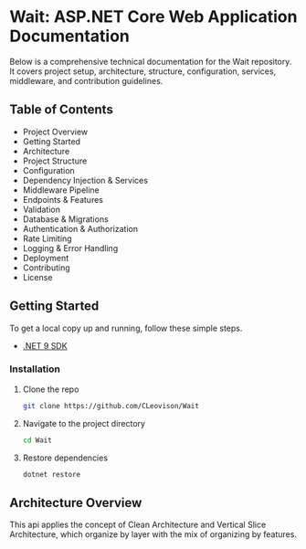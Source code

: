 # Wait: ASP.NET Core Web Application Documentation
Below is a comprehensive technical documentation for the Wait repository. It covers project setup, architecture, structure, configuration, services, middleware, and contribution guidelines.


## Table of Contents


- Project Overview
- Getting Started
- Architecture
- Project Structure
- Configuration
- Dependency Injection & Services
- Middleware Pipeline
- Endpoints & Features
- Validation
- Database & Migrations
- Authentication & Authorization
- Rate Limiting
- Logging & Error Handling
- Deployment
- Contributing
- License


## Getting Started
To get a local copy up and running, follow these simple steps.

- [.NET 9 SDK](https://dotnet.microsoft.com/en-us/download/dotnet/9.0)

### Installation

1. Clone the repo
   ```sh
   git clone https://github.com/CLeovison/Wait
   ```
2. Navigate to the project directory
   ```sh
   cd Wait
   ```
3. Restore dependencies
   ```sh
   dotnet restore
   ```
## Architecture Overview

This api applies the concept of Clean Architecture and Vertical Slice Architecture, which organize by layer with the mix of organizing by features.